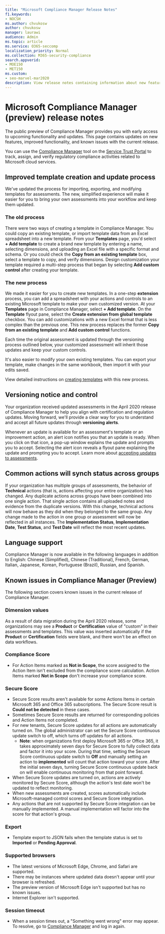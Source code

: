 ```yaml
---
title: "Microsoft Compliance Manager Release Notes"
f1.keywords:
- NOCSH
ms.author: chvukosw
author: chvukosw
manager: laurawi
audience: Admin
ms.topic: article
ms.service: O365-seccomp
localization_priority: Normal
ms.collection: M365-security-compliance
search.appverid: 
- MOE150
- MET150
ms.custom:
- seo-marvel-mar2020
description: View release notes containing information about new features and known issues (to be resolve in upcoming releases) in the Microsoft Compliance Manager.
---
```


# Microsoft Compliance Manager (preview) release notes

The public preview of Compliance Manager provides you with early access to upcoming functionality and updates. This page contains updates on new features, improved functionality, and known issues with the current release.

You can use the [Compliance Manager](https://servicetrust.microsoft.com/ComplianceManager) tool on the [Service Trust Portal](https://servicetrust.microsoft.com) to track, assign, and verify regulatory compliance activities related to Microsoft cloud services.

## Improved template creation and update process

We've updated the process for importing, exporting, and modifying templates for assessments. The new, simplified experience will make it easier for you to bring your own assessments into your workflow and keep them updated.

### The old process

There were two ways of creating a template in Compliance Manager. You could copy an existing template, or import template data from an Excel spreadsheet into a new template. From your **Templates** page, you'd select **+ Add template** to create a brand new template by entering a name, selecting dimensions, and uploading an Excel file with a specific format and schema. Or you could check the **Copy from an existing template** box, select a template to copy, and verify dimensions. Design customization your template required a multi-step process that began by selecting **Add custom control** after creating your template.

### The new process

We made it easier for you to create new templates. In a one-step **extension** process, you can add a spreadsheet with your actions and controls to an existing Microsoft template to make your own customized version. At your **Templates** page in Compliance Manager, select **+ Add template**. On the **Template** flyout pane, select the **Create extension from global template** checkbox. You can add customizations with a new Excel format that is less complex than the previous one. This new process replaces the former **Copy from an existing template** and **Add custom control** functions.

Each time the original assessment is updated through the versioning process outlined below, your customized assessment will inherit those updates and keep your custom controls.

It's also easier to modify your own existing templates. You can export your template, make changes in the same workbook, then import it with your edits saved.

View detailed instructions on [creating templates](working-with-compliance-manager.md#templates) with this new process.

## Versioning notice and control

Your organization received updated assessments in the April 2020 release of Compliance Manager to help you align with certification and regulation updates. Moving forward, we'll provide a clear way for you to understand and accept all future updates through **versioning alerts**.

Whenever an update is available for an assessment's template or an improvement action, an alert icon notifies you that an update is ready. When you click on that icon, a pop-up window explains the update and prompts you to accept. Selecting the alert icon reveals a flyout pane explaining the update and prompting you to accept. Learn more about [accepting updates to assessments](working-with-compliance-manager.md#versioning-alerts-for-assessment-updates).

## Common actions will synch status across groups

If your organization has multiple groups of assessments, the behavior of **Technical** actions (that is, actions affecting your entire organization) has changed. Any duplicate actions across groups have been combined into one single action. That single action contains all uploaded notes and evidence from the duplicate versions. With this change, technical actions will now behave as they did when they belonged to the same group. Any change made to the action in one group or assessment will now be reflected in all instances. The **Implementation Status**, **Implementation Date**, **Test Status**, and **Test Date** will reflect the most recent updates.

## Language support

Compliance Manager is now available in the following languages in addition to English: Chinese (Simplified), Chinese (Traditional), French, German, Italian, Japanese, Korean, Portuguese (Brazil), Russian, and Spanish.

## Known issues in Compliance Manager (Preview)

The following section covers known issues in the current release of Compliance Manager.

### Dimension values

As a result of data migration during the April 2020 release, some organizations may see a **Product** or **Certification** value of "custom" in their assessments and templates. This value was inserted automatically if the **Product** or **Certification** fields were blank, and there won't be an effect on data workflows.

### Compliance Score

- For Action Items marked as **Not in Scope**, the score assigned to the Action Item isn't excluded from the compliance score calculation. Action Items marked **Not in Scope** don't increase your compliance score.

### Secure Score

- Secure Score results aren't available for some Actions Items in certain Microsoft 365 and Office 365 subscriptions. The Secure Score result is **Could not be detected** in these cases.
- Sometimes Secure Score results are returned for corresponding policies and Action Items not completed.
- For new tenants, Secure Score updates for all actions are automatically turned on. The global administrator can set the Secure Score continuous update switch to off, which turns off updates for all actions.
  - **Note**: when organizations first deploy Microsoft 365 or Office 365, it takes approximately seven days for Secure Score to fully collect data and factor it into your score. During that time, setting the Secure Score continuous update switch to **Off** and manually setting an action to **implemented** will count that action toward your score. After the initial seven days, turning Secure Score continuous update back on will enable continuous monitoring from that point forward.
- When Secure Score updates are turned on, actions are actively monitored by Secure Score, although the action's test date won't be updated to reflect monitoring.
- When new assessments are created, scores automatically include Microsoft-managed control scores and Secure Score integration.
- Any actions that are not supported by Secure Score integration can be manually implemented. A manual implementation will factor into the score for that action's group.

### Export

- Template export to JSON fails when the template status is set to **Imported** or **Pending Approval**.

### Supported browsers

- The latest versions of Microsoft Edge, Chrome, and Safari are supported.
- There may be instances where updated data doesn't appear until your browser is refreshed.
- The preview version of Microsoft Edge isn't supported but has no known issues.
- Internet Explorer isn't supported.

### Session timeout

- When a session times out, a "Something went wrong" error may appear. To resolve, go to [Compliance Manager](https://servicetrust.microsoft.com/ComplianceManager) and log in again.
